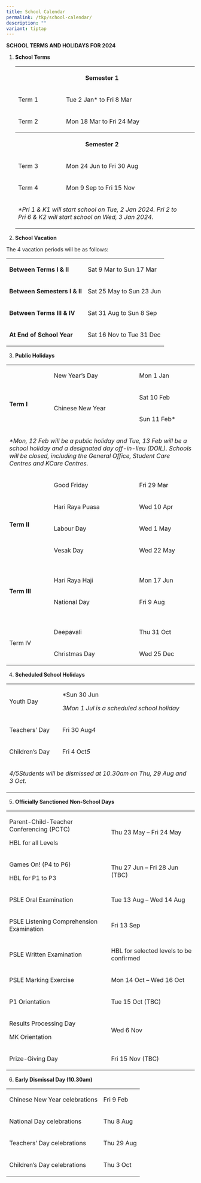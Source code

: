 ```yaml
---
title: School Calendar
permalink: /tkp/school-calendar/
description: ""
variant: tiptap
---
```

<p><strong>SCHOOL TERMS AND HOLIDAYS FOR 2024</strong></p><ol><li><p><strong>School Terms</strong></p><p></p><table><tbody><tr><th rowspan="1" colspan="3"><p>Semester 1</p></th><th rowspan="1" colspan="1"><p></p></th></tr><tr><td rowspan="1" colspan="1"><p>Term 1</p></td><td rowspan="1" colspan="2"><p>Tue 2 Jan* to Fri 8 Mar</p></td><td rowspan="1" colspan="1"><p></p></td></tr><tr><td rowspan="1" colspan="1"><p>Term 2</p></td><td rowspan="1" colspan="2"><p>Mon 18 Mar to Fri 24 May</p></td><td rowspan="1" colspan="1"><p></p></td></tr><tr><th rowspan="1" colspan="3"><p>Semester 2</p></th><th rowspan="1" colspan="1"><p></p></th></tr><tr><td rowspan="1" colspan="1"><p>Term 3</p></td><td rowspan="1" colspan="2"><p>Mon 24 Jun to Fri 30 Aug</p></td><td rowspan="1" colspan="1"><p></p></td></tr><tr><td rowspan="1" colspan="1"><p>Term 4</p></td><td rowspan="1" colspan="2"><p>Mon 9 Sep to Fri 15 Nov</p></td><td rowspan="1" colspan="1"><p></p></td></tr><tr><td rowspan="1" colspan="3"><p><em>*Pri 1 &amp; K1 will start school on Tue, 2 Jan 2024. Pri 2 to Pri 6 &amp; K2 will start school on Wed, 3 Jan 2024.</em></p></td><td rowspan="1" colspan="1"><p></p></td></tr></tbody></table></li></ol><ol start="2" data-tight="true" class="tight"><li><p><strong>School Vacation</strong></p></li></ol><p>The 4 vacation periods will be as follows:</p><table><tbody><tr><td rowspan="1" colspan="1"><p><strong>Between Terms I &amp; II</strong></p></td><td rowspan="1" colspan="1"><p>Sat 9 Mar to Sun 17 Mar</p></td></tr><tr><td rowspan="1" colspan="1"><p><strong>Between Semesters I &amp; II</strong></p></td><td rowspan="1" colspan="1"><p>Sat 25 May to Sun 23 Jun</p></td></tr><tr><td rowspan="1" colspan="1"><p><strong>Between Terms III &amp; IV</strong></p></td><td rowspan="1" colspan="1"><p>Sat 31 Aug to Sun 8 Sep</p></td></tr><tr><td rowspan="1" colspan="1"><p><strong>At End of School Year</strong></p></td><td rowspan="1" colspan="1"><p>Sat 16 Nov to Tue 31 Dec</p></td></tr></tbody></table><ol start="3" data-tight="true" class="tight"><li><p><strong>Public Holidays</strong></p></li></ol><table><tbody><tr><td rowspan="3" colspan="1"><p><br></p><p><strong>Term I</strong></p></td><td rowspan="1" colspan="1"><p>New Year’s Day</p></td><td rowspan="1" colspan="1"><p>Mon 1 Jan</p></td></tr><tr><td rowspan="2" colspan="1"><p>Chinese New Year</p></td><td rowspan="1" colspan="1"><p>Sat 10 Feb</p></td></tr><tr><td rowspan="1" colspan="1"><p>Sun 11 Feb*</p></td></tr><tr><td rowspan="1" colspan="3"><p><em>*Mon, 12 Feb will be a public holiday and Tue, 13 Feb will be a school holiday and a designated day off-in-lieu (DOIL). Schools will be closed, including the General Office, Student Care Centres and KCare Centres.</em></p><p></p></td></tr><tr><td rowspan="4" colspan="1"><p><br></p><p><strong>Term II</strong></p></td><td rowspan="1" colspan="1"><p>Good Friday</p></td><td rowspan="1" colspan="1"><p>Fri 29 Mar</p></td></tr><tr><td rowspan="1" colspan="1"><p>Hari Raya Puasa</p></td><td rowspan="1" colspan="1"><p>Wed 10 Apr</p></td></tr><tr><td rowspan="1" colspan="1"><p>Labour Day</p></td><td rowspan="1" colspan="1"><p>Wed 1 May</p></td></tr><tr><td rowspan="1" colspan="1"><p>Vesak Day</p></td><td rowspan="1" colspan="1"><p>Wed 22 May</p></td></tr><tr><td rowspan="1" colspan="3"><p></p></td></tr><tr><td rowspan="2" colspan="1"><p><strong>Term III</strong></p></td><td rowspan="1" colspan="1"><p>Hari Raya Haji</p></td><td rowspan="1" colspan="1"><p>Mon 17 Jun</p></td></tr><tr><td rowspan="1" colspan="1"><p>National Day</p></td><td rowspan="1" colspan="1"><p>Fri 9 Aug</p></td></tr><tr><td rowspan="1" colspan="3"><p></p></td></tr><tr><td rowspan="2" colspan="1"><p>Term IV</p></td><td rowspan="1" colspan="1"><p>Deepavali</p></td><td rowspan="1" colspan="1"><p>Thu 31 Oct</p></td></tr><tr><td rowspan="1" colspan="1"><p>Christmas Day</p></td><td rowspan="1" colspan="1"><p>Wed 25 Dec</p></td></tr></tbody></table><ol start="4" data-tight="true" class="tight"><li><p><strong>Scheduled School Holidays</strong></p></li></ol><table><tbody><tr><td rowspan="1" colspan="1"><p>Youth Day</p></td><td rowspan="1" colspan="1"><p>*Sun 30 Jun</p><p><em>3Mon 1 Jul is a scheduled school holiday</em></p></td></tr><tr><td rowspan="1" colspan="1"><p>Teachers’ Day</p></td><td rowspan="1" colspan="1"><p>Fri 30 Aug<em>4</em></p></td></tr><tr><td rowspan="1" colspan="1"><p>Children’s Day</p></td><td rowspan="1" colspan="1"><p>Fri 4 Oct<em>5</em></p></td></tr><tr><td rowspan="1" colspan="2"><p><em>4/5Students will be dismissed at 10.30am on Thu, 29 Aug and 3 Oct.</em></p><p></p></td></tr></tbody></table><ol start="5" data-tight="true" class="tight"><li><p><strong>Officially Sanctioned Non-School Days</strong></p></li></ol><table><tbody><tr><td rowspan="1" colspan="1"><p>Parent-Child-Teacher Conferencing (PCTC)</p><p>HBL for all Levels</p></td><td rowspan="1" colspan="1"><p>Thu 23 May – Fri 24 May</p></td></tr><tr><td rowspan="1" colspan="1"><p>Games On! (P4 to P6)</p><p>HBL for P1 to P3</p></td><td rowspan="1" colspan="1"><p>Thu 27 Jun – Fri 28 Jun (TBC)</p></td></tr><tr><td rowspan="1" colspan="1"><p>PSLE Oral Examination</p></td><td rowspan="1" colspan="1"><p>Tue 13 Aug – Wed 14 Aug</p></td></tr><tr><td rowspan="1" colspan="1"><p>PSLE Listening Comprehension Examination</p></td><td rowspan="1" colspan="1"><p>Fri 13 Sep</p></td></tr><tr><td rowspan="1" colspan="1"><p>PSLE Written Examination</p></td><td rowspan="1" colspan="1"><p>HBL for selected levels to be confirmed</p></td></tr><tr><td rowspan="1" colspan="1"><p>PSLE Marking Exercise</p></td><td rowspan="1" colspan="1"><p>Mon 14 Oct – Wed 16 Oct</p></td></tr><tr><td rowspan="1" colspan="1"><p>P1 Orientation</p></td><td rowspan="1" colspan="1"><p>Tue 15 Oct (TBC)</p></td></tr><tr><td rowspan="1" colspan="1"><p>Results Processing Day</p><p>MK Orientation</p></td><td rowspan="1" colspan="1"><p>Wed 6 Nov</p></td></tr><tr><td rowspan="1" colspan="1"><p>Prize-Giving Day</p></td><td rowspan="1" colspan="1"><p>Fri 15 Nov (TBC)</p></td></tr></tbody></table><ol start="6" data-tight="true" class="tight"><li><p><strong>Early Dismissal Day (10.30am)</strong></p></li></ol><table><tbody><tr><td rowspan="1" colspan="1"><p>Chinese New Year celebrations</p></td><td rowspan="1" colspan="1"><p>Fri 9 Feb</p></td></tr><tr><td rowspan="1" colspan="1"><p>National Day celebrations</p></td><td rowspan="1" colspan="1"><p>Thu 8 Aug</p></td></tr><tr><td rowspan="1" colspan="1"><p>Teachers’ Day celebrations</p></td><td rowspan="1" colspan="1"><p>Thu 29 Aug</p></td></tr><tr><td rowspan="1" colspan="1"><p>Children’s Day celebrations</p></td><td rowspan="1" colspan="1"><p>Thu 3 Oct</p></td></tr></tbody></table><p></p>